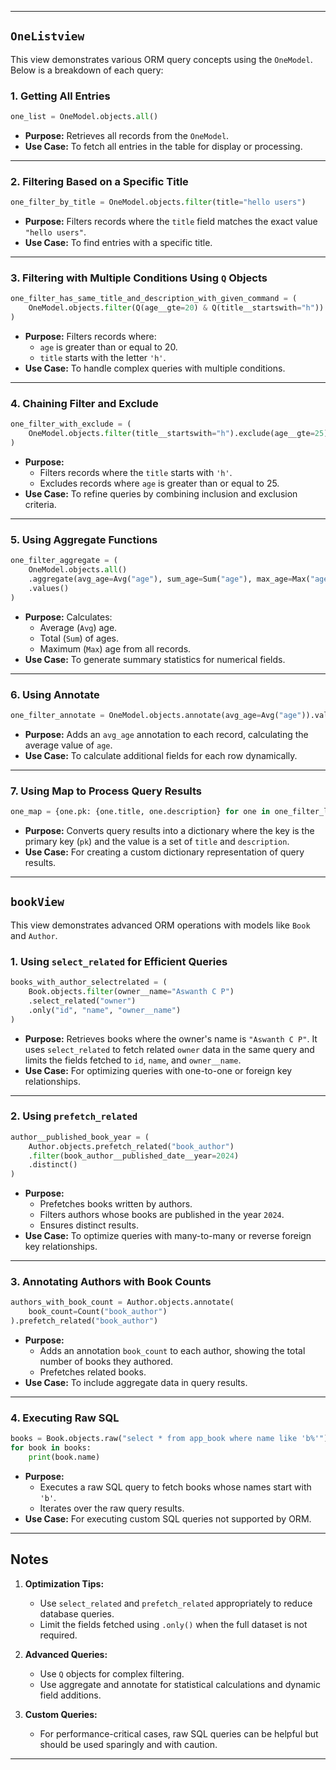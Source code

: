 
---

## **`OneListview`**

This view demonstrates various ORM query concepts using the `OneModel`. Below is a breakdown of each query:

### 1. **Getting All Entries**
```python
one_list = OneModel.objects.all()
```
- **Purpose:** Retrieves all records from the `OneModel`.
- **Use Case:** To fetch all entries in the table for display or processing.

---

### 2. **Filtering Based on a Specific Title**
```python
one_filter_by_title = OneModel.objects.filter(title="hello users")
```
- **Purpose:** Filters records where the `title` field matches the exact value `"hello users"`.
- **Use Case:** To find entries with a specific title.

---

### 3. **Filtering with Multiple Conditions Using `Q` Objects**
```python
one_filter_has_same_title_and_description_with_given_command = (
    OneModel.objects.filter(Q(age__gte=20) & Q(title__startswith="h")).values()
)
```
- **Purpose:** Filters records where:
  - `age` is greater than or equal to 20.
  - `title` starts with the letter `'h'`.
- **Use Case:** To handle complex queries with multiple conditions.

---

### 4. **Chaining Filter and Exclude**
```python
one_filter_with_exclude = (
    OneModel.objects.filter(title__startswith="h").exclude(age__gte=25).values()
)
```
- **Purpose:** 
  - Filters records where the `title` starts with `'h'`.
  - Excludes records where `age` is greater than or equal to 25.
- **Use Case:** To refine queries by combining inclusion and exclusion criteria.

---

### 5. **Using Aggregate Functions**
```python
one_filter_aggregate = (
    OneModel.objects.all()
    .aggregate(avg_age=Avg("age"), sum_age=Sum("age"), max_age=Max("age"))
    .values()
)
```
- **Purpose:** Calculates:
  - Average (`Avg`) age.
  - Total (`Sum`) of ages.
  - Maximum (`Max`) age from all records.
- **Use Case:** To generate summary statistics for numerical fields.

---

### 6. **Using Annotate**
```python
one_filter_annotate = OneModel.objects.annotate(avg_age=Avg("age")).values()
```
- **Purpose:** Adds an `avg_age` annotation to each record, calculating the average value of `age`.
- **Use Case:** To calculate additional fields for each row dynamically.

---

### 7. **Using Map to Process Query Results**
```python
one_map = {one.pk: {one.title, one.description} for one in one_filter_list}
```
- **Purpose:** Converts query results into a dictionary where the key is the primary key (`pk`) and the value is a set of `title` and `description`.
- **Use Case:** For creating a custom dictionary representation of query results.

---

## **`bookView`**

This view demonstrates advanced ORM operations with models like `Book` and `Author`.

### 1. **Using `select_related` for Efficient Queries**
```python
books_with_author_selectrelated = (
    Book.objects.filter(owner__name="Aswanth C P")
    .select_related("owner")
    .only("id", "name", "owner__name")
)
```
- **Purpose:** Retrieves books where the owner's name is `"Aswanth C P"`. It uses `select_related` to fetch related `owner` data in the same query and limits the fields fetched to `id`, `name`, and `owner__name`.
- **Use Case:** For optimizing queries with one-to-one or foreign key relationships.

---

### 2. **Using `prefetch_related`**
```python
author__published_book_year = (
    Author.objects.prefetch_related("book_author")
    .filter(book_author__published_date__year=2024)
    .distinct()
)
```
- **Purpose:** 
  - Prefetches books written by authors.
  - Filters authors whose books are published in the year `2024`.
  - Ensures distinct results.
- **Use Case:** To optimize queries with many-to-many or reverse foreign key relationships.

---

### 3. **Annotating Authors with Book Counts**
```python
authors_with_book_count = Author.objects.annotate(
    book_count=Count("book_author")
).prefetch_related("book_author")
```
- **Purpose:** 
  - Adds an annotation `book_count` to each author, showing the total number of books they authored.
  - Prefetches related books.
- **Use Case:** To include aggregate data in query results.

---

### 4. **Executing Raw SQL**
```python
books = Book.objects.raw("select * from app_book where name like 'b%'")
for book in books:
    print(book.name)
```
- **Purpose:** 
  - Executes a raw SQL query to fetch books whose names start with `'b'`.
  - Iterates over the raw query results.
- **Use Case:** For executing custom SQL queries not supported by ORM.

---

## **Notes**

1. **Optimization Tips:**
   - Use `select_related` and `prefetch_related` appropriately to reduce database queries.
   - Limit the fields fetched using `.only()` when the full dataset is not required.

2. **Advanced Queries:**
   - Use `Q` objects for complex filtering.
   - Use aggregate and annotate for statistical calculations and dynamic field additions.

3. **Custom Queries:**
   - For performance-critical cases, raw SQL queries can be helpful but should be used sparingly and with caution.

---


